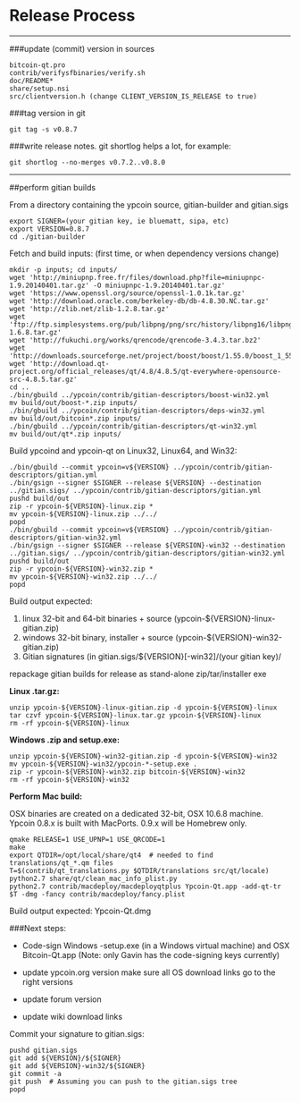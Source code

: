 Release Process
====================

* * *

###update (commit) version in sources


	bitcoin-qt.pro
	contrib/verifysfbinaries/verify.sh
	doc/README*
	share/setup.nsi
	src/clientversion.h (change CLIENT_VERSION_IS_RELEASE to true)

###tag version in git

	git tag -s v0.8.7

###write release notes. git shortlog helps a lot, for example:

	git shortlog --no-merges v0.7.2..v0.8.0

* * *

##perform gitian builds

 From a directory containing the ypcoin source, gitian-builder and gitian.sigs
  
	export SIGNER=(your gitian key, ie bluematt, sipa, etc)
	export VERSION=0.8.7
	cd ./gitian-builder

 Fetch and build inputs: (first time, or when dependency versions change)

	mkdir -p inputs; cd inputs/
	wget 'http://miniupnp.free.fr/files/download.php?file=miniupnpc-1.9.20140401.tar.gz' -O miniupnpc-1.9.20140401.tar.gz'
	wget 'https://www.openssl.org/source/openssl-1.0.1k.tar.gz'
	wget 'http://download.oracle.com/berkeley-db/db-4.8.30.NC.tar.gz'
	wget 'http://zlib.net/zlib-1.2.8.tar.gz'
	wget 'ftp://ftp.simplesystems.org/pub/libpng/png/src/history/libpng16/libpng-1.6.8.tar.gz'
	wget 'http://fukuchi.org/works/qrencode/qrencode-3.4.3.tar.bz2'
	wget 'http://downloads.sourceforge.net/project/boost/boost/1.55.0/boost_1_55_0.tar.bz2'
	wget 'http://download.qt-project.org/official_releases/qt/4.8/4.8.5/qt-everywhere-opensource-src-4.8.5.tar.gz'
	cd ..
	./bin/gbuild ../ypcoin/contrib/gitian-descriptors/boost-win32.yml
	mv build/out/boost-*.zip inputs/
	./bin/gbuild ../ypcoin/contrib/gitian-descriptors/deps-win32.yml
	mv build/out/bitcoin*.zip inputs/
	./bin/gbuild ../ypcoin/contrib/gitian-descriptors/qt-win32.yml
	mv build/out/qt*.zip inputs/

 Build ypcoind and ypcoin-qt on Linux32, Linux64, and Win32:
  
	./bin/gbuild --commit ypcoin=v${VERSION} ../ypcoin/contrib/gitian-descriptors/gitian.yml
	./bin/gsign --signer $SIGNER --release ${VERSION} --destination ../gitian.sigs/ ../ypcoin/contrib/gitian-descriptors/gitian.yml
	pushd build/out
	zip -r ypcoin-${VERSION}-linux.zip *
	mv ypcoin-${VERSION}-linux.zip ../../
	popd
	./bin/gbuild --commit ypcoin=v${VERSION} ../ypcoin/contrib/gitian-descriptors/gitian-win32.yml
	./bin/gsign --signer $SIGNER --release ${VERSION}-win32 --destination ../gitian.sigs/ ../ypcoin/contrib/gitian-descriptors/gitian-win32.yml
	pushd build/out
	zip -r ypcoin-${VERSION}-win32.zip *
	mv ypcoin-${VERSION}-win32.zip ../../
	popd

  Build output expected:

  1. linux 32-bit and 64-bit binaries + source (ypcoin-${VERSION}-linux-gitian.zip)
  2. windows 32-bit binary, installer + source (ypcoin-${VERSION}-win32-gitian.zip)
  3. Gitian signatures (in gitian.sigs/${VERSION}[-win32]/(your gitian key)/

repackage gitian builds for release as stand-alone zip/tar/installer exe

**Linux .tar.gz:**

	unzip ypcoin-${VERSION}-linux-gitian.zip -d ypcoin-${VERSION}-linux
	tar czvf ypcoin-${VERSION}-linux.tar.gz ypcoin-${VERSION}-linux
	rm -rf ypcoin-${VERSION}-linux

**Windows .zip and setup.exe:**

	unzip ypcoin-${VERSION}-win32-gitian.zip -d ypcoin-${VERSION}-win32
	mv ypcoin-${VERSION}-win32/ypcoin-*-setup.exe .
	zip -r ypcoin-${VERSION}-win32.zip bitcoin-${VERSION}-win32
	rm -rf ypcoin-${VERSION}-win32

**Perform Mac build:**

  OSX binaries are created on a dedicated 32-bit, OSX 10.6.8 machine.
  Ypcoin 0.8.x is built with MacPorts.  0.9.x will be Homebrew only.

	qmake RELEASE=1 USE_UPNP=1 USE_QRCODE=1
	make
	export QTDIR=/opt/local/share/qt4  # needed to find translations/qt_*.qm files
	T=$(contrib/qt_translations.py $QTDIR/translations src/qt/locale)
	python2.7 share/qt/clean_mac_info_plist.py
	python2.7 contrib/macdeploy/macdeployqtplus Ypcoin-Qt.app -add-qt-tr $T -dmg -fancy contrib/macdeploy/fancy.plist

 Build output expected: Ypcoin-Qt.dmg

###Next steps:

* Code-sign Windows -setup.exe (in a Windows virtual machine) and
  OSX Bitcoin-Qt.app (Note: only Gavin has the code-signing keys currently)

* update ypcoin.org version
  make sure all OS download links go to the right versions

* update forum version

* update wiki download links

Commit your signature to gitian.sigs:

	pushd gitian.sigs
	git add ${VERSION}/${SIGNER}
	git add ${VERSION}-win32/${SIGNER}
	git commit -a
	git push  # Assuming you can push to the gitian.sigs tree
	popd

